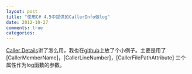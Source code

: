 ```yaml
---
layout: post
title: "使用C# 4.5中提供的CallerInfo做log"
date: 2012-10-27
comments: true
categories: 
---
```

<p><a href="http://blogs.msdn.com/b/mvpawardprogram/archive/2012/09/04/caller-details.aspx">Caller Details</a>讲了怎么用，我也在<a href="https://github.com/fresky/CallerInfo">github</a>上放了个小例子。主要是用了[CallerMemberName]，[CallerLineNumber]，[CallerFilePathAttribute] 三个属性作为log函数的参数。</p>
<p>&nbsp;</p>
<div><embed id="lingoes_plugin_object" width="0" height="0" type="application/lingoes-npruntime-capture-word-plugin" hidden="true" /></div>